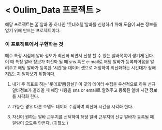 
# < Oulim_Data 프로젝트 >

해당 프로젝트는 꿀 알바 중 하나인 '롯데호텔'알바를 신청하기 위해 도움이 되는 정보를 얻기 위해 만드는 프로젝트이다.


### 이 프로젝트에서 구현하는 것

 매주 특정 시점에 알바 정보가 최신화 되면서 신청 할 수 있는 알바목록이
생기게 된다.
 이 때 특정 알바 정보가 최신화 될 때 sns 혹은 e-mail로 해당 알바가 등록되어음을 알려주고 해당 알바가 등록된 '시간'을 데이터 셋으로 저장하여 최신화하는 시간대가 정해져있는지 알아보기 위함이다.


1. 내가 주 목표로 하는 '롯데호텔[잠실]' 이 곳의 데이터 수집을 우선적으로 하여 신규 알바정보가 올라올 때 해당 내용을 sns or email로 알려주고 등록된 알바 시간 정보를 시각화 한다.
   
2. 가능한 경우 다른 호텔도 데이터 수집하여 최신화 시간을 시각화 한다.

3. 자신이 원하는 알바 근무지를 선택하여 해당 알바 근무지의 신규 알바가 등록될 때 알람이 오도록 만든다. (귀찮노.)